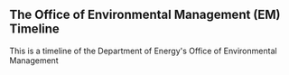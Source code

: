 ## The Office of Environmental Management (EM) Timeline

This is a timeline of the Department of Energy's Office of Environmental Management

